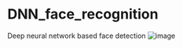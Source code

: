 # DNN_face_recognition
Deep neural network based face detection
![image](https://github.com/bochuanwu/DNN_face_recognition/blob/master/test/%E4%BA%BA%E8%84%B8%E8%AF%86%E5%88%AB.gif)

